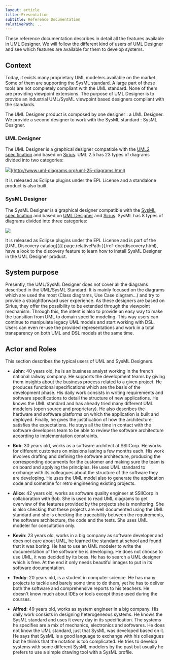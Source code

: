 ```yaml
---
layout: article
title: Presentation
subtitle: Reference Documentation
relativePath: ..
---
```


These reference documentation describes in detail all the features available in UML Designer. We will follow the different kind of users of UML Designer and see which features are available for them to develop systems.

Context
-------

Today, it exists many proprietary UML modelers available on the market. Some of them are supporting the SysML standard. A large part of these tools are not completely compliant with the UML standard. None of them are providing viewpoint extensions. The purpose of UML Designer is to provide an industrial UML/SysML viewpoint based designers compliant with the standards.

The UML Designer product is composed by one designer : a UML Designer. We provide a second designer to work with the SysML standard : SysML Designer.

### UML Designer

The UML Designer is a graphical designer compatible with the [UML2 specification](http://www.omg.org/spec/UML/2.5/Beta2) and based on [Sirius](http://eclipse.org/sirius).
UML 2.5 has 23 types of diagrams divided into two categories:

![]({{page.relativePath}}/images/uml-25-diagrams.png)](http://www.uml-diagrams.org/uml-25-diagrams.html)

It is released as Eclipse plugins under the EPL License and a standalone product is also built.

### SysML Designer

The SysML Designer is a graphical designer compatible with the [SysML specification](http://www.omg.org/spec/SysML/1.3/) and based on [UML Designer](http://umldesigner.org) and [Sirius](http://eclipse.org/sirius).
SysML has 8 types of diagrams divided into three categories:

![]({{page.relativePath}}/images/SysML-Diagram-Taxonomy.png)

It is released as Eclipse plugins under the EPL License and is part of the [UML Discovery catalog]({{ page.relativePath }}/ref-doc/discovery.html), have a look to the discovery feature to learn how to install SysML Designer in the UML Designer product.

System purpose
--------------

Presently, the UML/SysML Designer does not cover all the diagrams described in the UML/SysML Standard. It is mainly focused on the diagrams which are used the most (Class diagrams, Use Case diagram...) and try to provide a straightforward user experience.
As these designers are based on Sirius, they offer the possibility to be extended through the viewpoint mechanism. Through this, the intent is also to provide an easy way to make the transition from UML to domain specific modeling. This way users can continue to manipulate legacy UML models and start working with DSL. Users can even re-use the provided representations and work in a total transparency on both UML and DSL models at the same time.

Actor and Roles
---------------

This section describes the typical users of UML and SysML Designers.

-   **John**: 40 years old, he is an business analyst working in the french national railway company. He supports the development teams by giving them insights about the business process related to a given project. He produces functional specifications which are the basis of the development phase. His daily work consists in writing requirements and software specifications to detail the structure of new applications. He knows the UML standard and has already tried many different UML modelers (open source and proprietary). He also describes the hardware and software platforms on which the application is built and deployed. Finally, he gives the justification of how the architecture satisfies the expectations. He stays all the time in contact with the software developers team to be able to review the software architecture according to implementation constraints.

<!-- -->

-   **Bob**: 30 years old, works as a software architect at SSIICorp. He works for different customers on missions lasting a few months each. His work involves drafting and defining the software architecture, producing the corresponding documents for the customer and making sure the team is on board and applying the principles. He uses UML standard to exchange with its colleagues about the structure of the software they are developing. He uses the UML model also to generate the application code and sometime for retro engineering existing projects.

<!-- -->

-   **Alice**: 42 years old, works as software quality engineer at SSIICorp in collaboration with Bob. She is used to read UML diagrams to get overview of the features provided by the projects she is monitoring. She is also checking that these projects are well documented using the UML standard and she is checking the traceability between the requirements, the software architecture, the code and the tests. She uses UML modeler for consultation only.

<!-- -->

-   **Kevin**: 23 years old, works in a big company as software developer and does not care about UML, he learned the standard at school and found that it was boring. He has to use an UML modeler to write the documentation of the software he is developing. He does not choose to use UML, it was decided by its boss. He has to search a UML designer which is free. At the end it only needs beautiful images to put in its software documentation.

<!-- -->

-   **Teddy**: 20 years old, is a student in computer science. He has many projects to tackle and barely some time to do them, yet he has to deliver both the software and comprehensive reports to his teachers. He doesn't know much about IDEs or tools except those used during the courses.

<!-- -->

-   **Alfred**: 49 years old, works as system engineer in a big company. His daily work consists in designing heterogeneous systems. He knows the SysML standard and uses it every day in its specification. The systems he specifies are a mix of mechanics, electronics and softwares. He does not know the UML standard, just that SysML was developed based on it. He says that SysML is a good language to exchange with his colleagues but he thinks that the notation is too complicated. He tries to develop systems with some different SysML modelers by the past but usually he prefers to use a simple drawing tool with a SysML profile.
